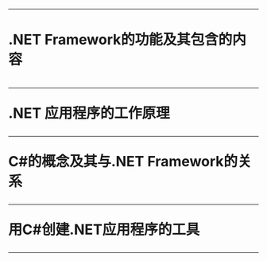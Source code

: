 
<hr/>
<p><h1>.NET Framework的功能及其包含的内容<h1/></p>
<hr/>
<p>.NET 应用程序的工作原理</p>
<hr/>
<p>C#的概念及其与.NET Framework的关系</p>
<hr/>
<p>用C#创建.NET应用程序的工具</p>
<hr/>